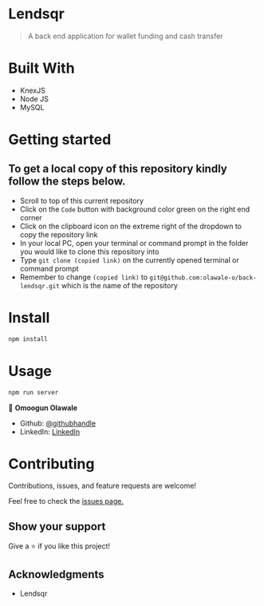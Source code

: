 # Lendsqr

> A back end application for wallet funding and cash transfer

# Built With
- KnexJS
- Node JS
- MySQL

# Getting started
## To get a local copy of this repository kindly follow the steps below.
- Scroll to top of this current repository
- Click on the `Code` button with background color green on the right end corner
- Click on the clipboard icon on the extreme right of the dropdown to copy the repository link
- In your local PC, open your terminal or command prompt in the folder you would like to clone this repository into
- Type `git clone (copied link)` on the currently opened terminal or command prompt
- Remember to change `(copied link)` to `git@github.com:olawale-o/back-lendsqr.git` which is the name of the repository

# Install
```bash
npm install
```

# Usage
```bash
npm run server
```

👤 **Omoogun Olawale**

* Github: [@githubhandle](https://github.com/olawale-o)
* LinkedIn: [LinkedIn](https://www.linkedin.com/in/olawaleomoogun/)

# Contributing
Contributions, issues, and feature requests are welcome!

Feel free to check the [issues page.](https://github.com/olawale-o/back-lendsqr/issues)
## Show your support

Give a ⭐️ if you like this project!

## Acknowledgments

- Lendsqr